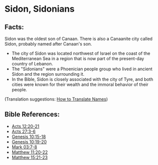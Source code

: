 # Sidon, Sidonians #

## Facts: ##

Sidon was the oldest son of Canaan. There is also a Canaanite city called Sidon, probably named after Canaan's son.
 
 * The city of Sidon was located northwest of Israel on the coast of the Mediterranean Sea in a region that is now part of the present-day country of Lebanon.
 * The "Sidonians" were a Phoenician people group who lived in ancient Sidon and the region surrounding it.
 * In the Bible, Sidon is closely associated with the city of Tyre, and both cities were known for their wealth and the immoral behavior of their people.

(Translation suggestions: [How to Translate Names](en/ta-vol1/translate/man/translate-names))



## Bible References: ##

* [Acts 12:20-21](en/tn/act/help/12/20)
* [Acts 27:3-6](en/tn/act/help/27/03)
* [Genesis 10:15-18](en/tn/gen/help/10/15)
* [Genesis 10:19-20](en/tn/gen/help/10/19)
* [Mark 03:7-8](en/tn/mrk/help/03/07)
* [Matthew 11:20-22](en/tn/mat/help/11/20)
* [Matthew 15:21-23](en/tn/mat/help/15/21)